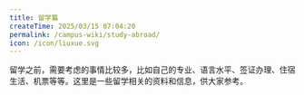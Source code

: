 ```yaml
---
title: 留学篇
createTime: 2025/03/15 07:04:20
permalink: /campus-wiki/study-abroad/
icon: /icon/liuxue.svg
---
```


留学之前，需要考虑的事情比较多，比如自己的专业、语言水平、签证办理、住宿生活、机票等等。这里是一些留学相关的资料和信息，供大家参考。